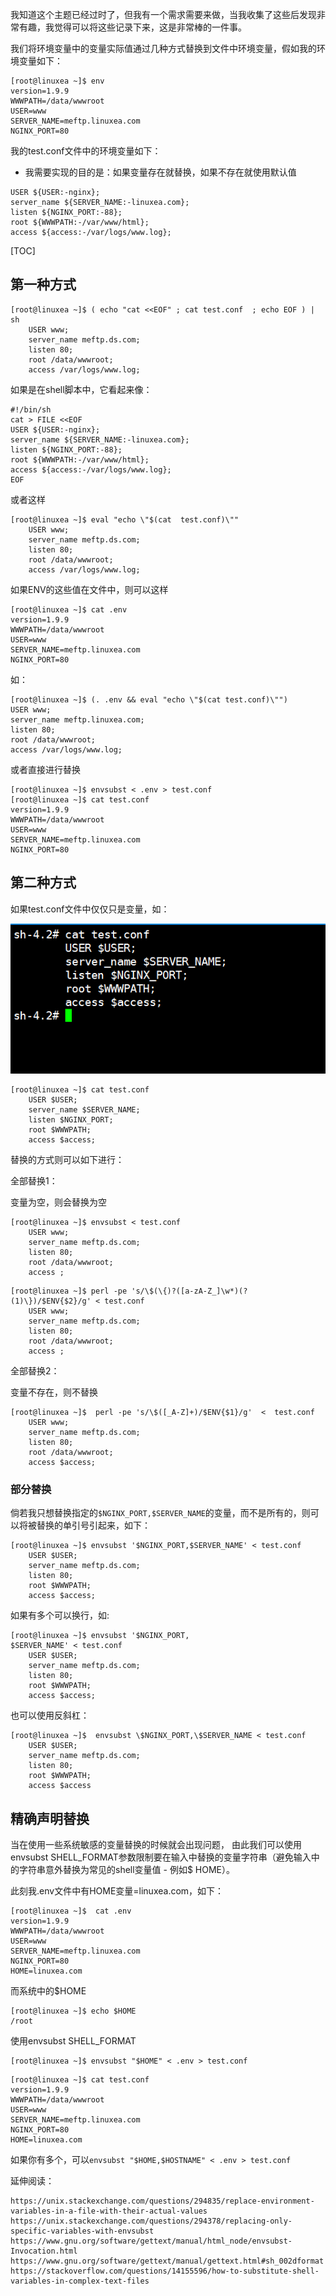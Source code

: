 我知道这个主题已经过时了，但我有一个需求需要来做，当我收集了这些后发现非常有趣，我觉得可以将这些记录下来，这是非常棒的一件事。

我们将环境变量中的变量实际值通过几种方式替换到文件中环境变量，假如我的环境变量如下：

```
[root@linuxea ~]$ env
version=1.9.9
WWWPATH=/data/wwwroot
USER=www
SERVER_NAME=meftp.linuxea.com
NGINX_PORT=80
```

我的test.conf文件中的环境变量如下：

- 我需要实现的目的是：如果变量存在就替换，如果不存在就使用默认值

```
USER ${USER:-nginx};
server_name ${SERVER_NAME:-linuxea.com};
listen ${NGINX_PORT:-88};
root ${WWWPATH:-/var/www/html};
access ${access:-/var/logs/www.log};
```

[TOC]

## 第一种方式

```
[root@linuxea ~]$ ( echo "cat <<EOF" ; cat test.conf  ; echo EOF ) | sh
	USER www;
	server_name meftp.ds.com;
	listen 80;
	root /data/wwwroot;
	access /var/logs/www.log;
```

如果是在shell脚本中，它看起来像：

```
#!/bin/sh
cat > FILE <<EOF
USER ${USER:-nginx};
server_name ${SERVER_NAME:-linuxea.com};
listen ${NGINX_PORT:-88};
root ${WWWPATH:-/var/www/html};
access ${access:-/var/logs/www.log};
EOF
```

或者这样

```
[root@linuxea ~]$ eval "echo \"$(cat  test.conf)\""
	USER www;
	server_name meftp.ds.com;
	listen 80;
	root /data/wwwroot;
	access /var/logs/www.log;
```

如果ENV的这些值在文件中，则可以这样

```
[root@linuxea ~]$ cat .env 
version=1.9.9
WWWPATH=/data/wwwroot
USER=www
SERVER_NAME=meftp.linuxea.com
NGINX_PORT=80
```

如：

```
[root@linuxea ~]$ (. .env && eval "echo \"$(cat test.conf)\"")
USER www;
server_name meftp.linuxea.com;
listen 80;
root /data/wwwroot;
access /var/logs/www.log;
```

或者直接进行替换

```
[root@linuxea ~]$ envsubst < .env > test.conf 
[root@linuxea ~]$ cat test.conf
version=1.9.9
WWWPATH=/data/wwwroot
USER=www
SERVER_NAME=meftp.linuxea.com
NGINX_PORT=80
```

## 第二种方式

如果test.conf文件中仅仅只是变量，如：

![20181231](img/20181231.png)

```
[root@linuxea ~]$ cat test.conf 
	USER $USER;
	server_name $SERVER_NAME;
	listen $NGINX_PORT;
	root $WWWPATH;
	access $access;
```

替换的方式则可以如下进行：

全部替换1：

变量为空，则会替换为空

```
[root@linuxea ~]$ envsubst < test.conf 
	USER www;
	server_name meftp.ds.com;
	listen 80;
	root /data/wwwroot;
	access ;
```

```
[root@linuxea ~]$ perl -pe 's/\$(\{)?([a-zA-Z_]\w*)(?(1)\})/$ENV{$2}/g' < test.conf 
	USER www;
	server_name meftp.ds.com;
	listen 80;
	root /data/wwwroot;
	access ;
```

全部替换2：

变量不存在，则不替换

```
[root@linuxea ~]$  perl -pe 's/\$([_A-Z]+)/$ENV{$1}/g'  <  test.conf
	USER www;
	server_name meftp.ds.com;
	listen 80;
	root /data/wwwroot;
	access $access;
```

### 部分替换

倘若我只想替换指定的`$NGINX_PORT,$SERVER_NAME`的变量，而不是所有的，则可以将被替换的单引号引起来，如下：

```
[root@linuxea ~]$ envsubst '$NGINX_PORT,$SERVER_NAME' < test.conf 
	USER $USER;
	server_name meftp.ds.com;
	listen 80;
	root $WWWPATH;
	access $access;
```

如果有多个可以换行，如:

```
[root@linuxea ~]$ envsubst '$NGINX_PORT,
$SERVER_NAME' < test.conf 
	USER $USER;
	server_name meftp.ds.com;
	listen 80;
	root $WWWPATH;
	access $access;
```

也可以使用反斜杠：

```
[root@linuxea ~]$  envsubst \$NGINX_PORT,\$SERVER_NAME < test.conf 
	USER $USER;
	server_name meftp.ds.com;
	listen 80;
	root $WWWPATH;
	access $access
```

## 精确声明替换

当在使用一些系统敏感的变量替换的时候就会出现问题， 由此我们可以使用envsubst SHELL_FORMAT参数限制要在输入中替换的变量字符串（避免输入中的字符串意外替换为常见的shell变量值 - 例如$ HOME）。

此刻我.env文件中有HOME变量=linuxea.com，如下：

```
[root@linuxea ~]$  cat .env 
version=1.9.9
WWWPATH=/data/wwwroot
USER=www
SERVER_NAME=meftp.linuxea.com
NGINX_PORT=80
HOME=linuxea.com
```

而系统中的$HOME

```
[root@linuxea ~]$ echo $HOME
/root
```

使用envsubst SHELL_FORMAT

```
[root@linuxea ~]$ envsubst "$HOME" < .env > test.conf 
```

```
[root@linuxea ~]$ cat test.conf
version=1.9.9
WWWPATH=/data/wwwroot
USER=www
SERVER_NAME=meftp.linuxea.com
NGINX_PORT=80
HOME=linuxea.com
```

如果你有多个，可以`envsubst "$HOME,$HOSTNAME" < .env > test.conf `

延伸阅读：

```
https://unix.stackexchange.com/questions/294835/replace-environment-variables-in-a-file-with-their-actual-values
https://unix.stackexchange.com/questions/294378/replacing-only-specific-variables-with-envsubst
https://www.gnu.org/software/gettext/manual/html_node/envsubst-Invocation.html
https://www.gnu.org/software/gettext/manual/gettext.html#sh_002dformat
https://stackoverflow.com/questions/14155596/how-to-substitute-shell-variables-in-complex-text-files
```



